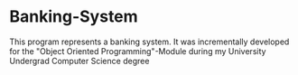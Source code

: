 # Banking-System
This program represents a banking system. It was incrementally developed for the "Object Oriented Programming"-Module during my University Undergrad Computer Science degree 
